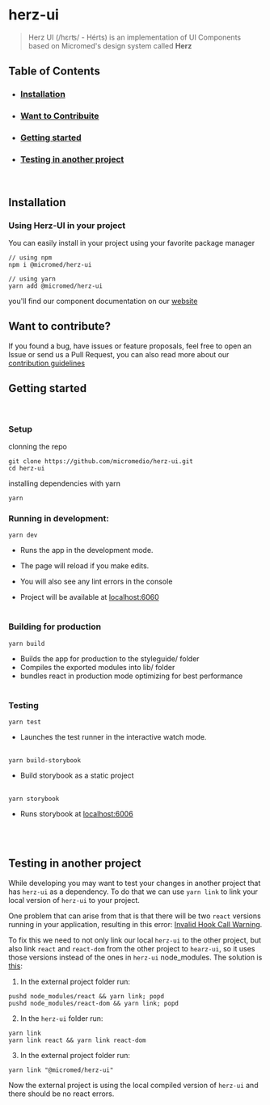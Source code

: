# herz-ui

> Herz UI (/hɛrʦ/ - Hérts) is an implementation of UI Components based on Micromed's design system called **Herz**

## Table of Contents

- ### [Installation](#installation)
- ### [Want to Contribuite](#contribute)
- ### [Getting started](#starting)
- ### [Testing in another project](#testlocally)
<br/>

## <a name="installation"></a> Installation

### Using Herz-UI in your project

You can easily install in your project using your favorite package manager

```
// using npm
npm i @micromed/herz-ui

// using yarn
yarn add @micromed/herz-ui
```

you'll find our component documentation on our [website](https://herz-ui.micromed.io/)

## <a name="contribute"></a> Want to contribute?

If you found a bug, have issues or feature proposals, feel free to open an Issue or send us a Pull Request, you can also read more about our [contribution guidelines](https://github.com/micromedio/herz-ui/blob/master/CONTRIBUTING.md)

## <a name="starting"></a>Getting started

<br/>

### **Setup**

clonning the repo

```
git clone https://github.com/micromedio/herz-ui.git
cd herz-ui
```

installing dependencies with yarn

```
yarn
```

### **Running in development:**

```
yarn dev
```

- Runs the app in the development mode.

- The page will reload if you make edits.

- You will also see any lint errors in the console

- Project will be available at [localhost:6060](http://localhost:6060)
  <br/><br/>

### **Building for production**

```
yarn build
```

- Builds the app for production to the styleguide/ folder
- Compiles the exported modules into lib/ folder
- bundles react in production mode optimizing for best performance
  <br/><br/>

### **Testing**

```
yarn test
```

- Launches the test runner in the interactive watch mode.
  <br/><br/>

```
yarn build-storybook
```

- Build storybook as a static project
  <br/><br/>

```
yarn storybook
```

- Runs storybook at [localhost:6006](http://localhost:6006)

<br/><br/>

## <a name="testlocally"></a>Testing in another project

While developing you may want to test your changes in another project that has `herz-ui` as a dependency. To do that we can use `yarn link` to link your local version of `herz-ui` to your project.

One problem that can arise from that is that there will be two `react` versions running in your application, resulting in this error: [Invalid Hook Call Warning](https://reactjs.org/warnings/invalid-hook-call-warning.html#duplicate-react).

To fix this we need to not only link our local `herz-ui` to the other project, but also link `react` and `react-dom` from the other project to `hearz-ui`, so it uses those versions instead of the ones in `herz-ui` node_modules. The solution is [this](https://github.com/facebook/react/issues/13991#issuecomment-735945718):

1. In the external project folder run:

```
pushd node_modules/react && yarn link; popd
pushd node_modules/react-dom && yarn link; popd
```

2. In the `herz-ui` folder run:

```
yarn link
yarn link react && yarn link react-dom
```

3. In the external project folder run:

```
yarn link "@micromed/herz-ui"
```

Now the external project is using the local compiled version of `herz-ui` and there should be no react errors.
